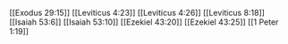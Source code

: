 [[Exodus 29:15]]
[[Leviticus 4:23]]
[[Leviticus 4:26]]
[[Leviticus 8:18]]
[[Isaiah 53:6]]
[[Isaiah 53:10]]
[[Ezekiel 43:20]]
[[Ezekiel 43:25]]
[[1 Peter 1:19]]
